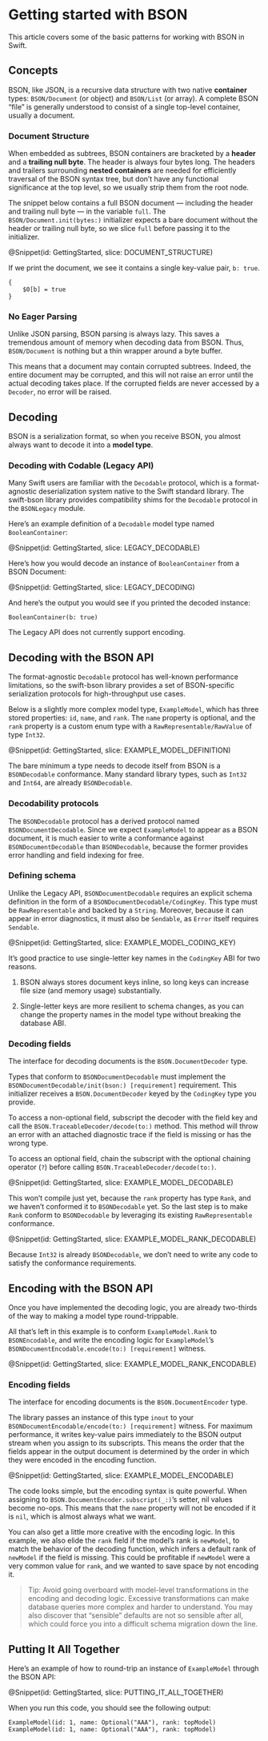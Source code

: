 # Getting started with BSON

This article covers some of the basic patterns for working with BSON in Swift.


## Concepts

BSON, like JSON, is a recursive data structure with two native **container** types: ``BSON/Document`` (or object) and ``BSON/List`` (or array). A complete BSON “file” is generally understood to consist of a single top-level container, usually a document.


### Document Structure

When embedded as subtrees, BSON containers are bracketed by a **header** and a **trailing null byte**. The header is always four bytes long. The headers and trailers surrounding **nested containers** are needed for efficiently traversal of the BSON syntax tree, but don’t have any functional significance at the top level, so we usually strip them from the root node.

The snippet below contains a full BSON document — including the header and trailing null byte — in the variable `full`. The ``BSON/Document.init(bytes:)`` initializer expects a bare document without the header or trailing null byte, so we slice `full` before passing it to the initializer.

@Snippet(id: GettingStarted, slice: DOCUMENT_STRUCTURE)

If we print the document, we see it contains a single key-value pair, `b: true`.

```text
{
    $0[b] = true
}
```


### No Eager Parsing

Unlike JSON parsing, BSON parsing is always lazy. This saves a tremendous amount of memory when decoding data from BSON. Thus, ``BSON/Document`` is nothing but a thin wrapper around a byte buffer.

This means that a document may contain corrupted subtrees. Indeed, the entire document may be corrupted, and this will not raise an error until the actual decoding takes place. If the corrupted fields are never accessed by a ``Decoder``, no error will be raised.


## Decoding

BSON is a serialization format, so when you receive BSON, you almost always want to decode it into a **model type**.


### Decoding with Codable (Legacy API)

Many Swift users are familiar with the ``Decodable`` protocol, which is a format-agnostic deserialization system native to the Swift standard library. The swift-bson library provides compatibility shims for the ``Decodable`` protocol in the ``BSONLegacy`` module.

Here’s an example definition of a ``Decodable`` model type named `BooleanContainer`:

@Snippet(id: GettingStarted, slice: LEGACY_DECODABLE)

Here’s how you would decode an instance of `BooleanContainer` from a BSON Document:

@Snippet(id: GettingStarted, slice: LEGACY_DECODING)

And here’s the output you would see if you printed the decoded instance:

```text
BooleanContainer(b: true)
```

The Legacy API does not currently support encoding.


## Decoding with the BSON API

The format-agnostic ``Decodable`` protocol has well-known performance limitations, so the swift-bson library provides a set of BSON-specific serialization protocols for high-throughput use cases.

Below is a slightly more complex model type, `ExampleModel`, which has three stored properties: `id`, `name`, and `rank`. The `name` property is optional, and the `rank` property is a custom enum type with a ``RawRepresentable/RawValue`` of type ``Int32``.

@Snippet(id: GettingStarted, slice: EXAMPLE_MODEL_DEFINITION)

The bare minimum a type needs to decode itself from BSON is a ``BSONDecodable`` conformance. Many standard library types, such as ``Int32`` and ``Int64``, are already ``BSONDecodable``.


### Decodability protocols

The ``BSONDecodable`` protocol has a derived protocol named ``BSONDocumentDecodable``. Since we expect `ExampleModel` to appear as a BSON document, it is much easier to write a conformance against ``BSONDocumentDecodable`` than ``BSONDecodable``, because the former provides error handling and field indexing for free.


### Defining schema

Unlike the Legacy API, ``BSONDocumentDecodable`` requires an explicit schema definition in the form of a ``BSONDocumentDecodable/CodingKey``. This type must be ``RawRepresentable`` and backed by a ``String``. Moreover, because it can appear in error diagnostics, it must also be ``Sendable``, as ``Error`` itself requires ``Sendable``.

@Snippet(id: GettingStarted, slice: EXAMPLE_MODEL_CODING_KEY)

It’s good practice to use single-letter key names in the `CodingKey` ABI for two reasons.

1.  BSON always stores document keys inline, so long keys can increase file size (and memory usage) substantially.

2.  Single-letter keys are more resilient to schema changes, as you can change the property names in the model type without breaking the database ABI.


### Decoding fields

The interface for decoding documents is the ``BSON.DocumentDecoder`` type.

Types that conform to ``BSONDocumentDecodable`` must implement the ``BSONDocumentDecodable/init(bson:) [requirement]`` requirement. This initializer receives a ``BSON.DocumentDecoder`` keyed by the `CodingKey` type you provide.

To access a non-optional field, subscript the decoder with the field key and call the ``BSON.TraceableDecoder/decode(to:)`` method. This method will throw an error with an attached diagnostic trace if the field is missing or has the wrong type.

To access an optional field, chain the subscript with the optional chaining operator (`?`) before calling ``BSON.TraceableDecoder/decode(to:)``.

@Snippet(id: GettingStarted, slice: EXAMPLE_MODEL_DECODABLE)

This won’t compile just yet, because the `rank` property has type `Rank`, and we haven’t conformed it to ``BSONDecodable`` yet. So the last step is to make `Rank` conform to ``BSONDecodable`` by leveraging its existing ``RawRepresentable`` conformance.

@Snippet(id: GettingStarted, slice: EXAMPLE_MODEL_RANK_DECODABLE)

Because ``Int32`` is already ``BSONDecodable``, we don’t need to write any code to satisfy the conformance requirements.


## Encoding with the BSON API

Once you have implemented the decoding logic, you are already two-thirds of the way to making a model type round-trippable.

All that’s left in this example is to conform `ExampleModel.Rank` to ``BSONEncodable``, and write the encoding logic for `ExampleModel`’s ``BSONDocumentEncodable.encode(to:) [requirement]`` witness.

@Snippet(id: GettingStarted, slice: EXAMPLE_MODEL_RANK_ENCODABLE)


### Encoding fields

The interface for encoding documents is the ``BSON.DocumentEncoder`` type.

The library passes an instance of this type `inout` to your ``BSONDocumentEncodable/encode(to:) [requirement]`` witness. For maximum performance, it writes key-value pairs immediately to the BSON output stream when you assign to its subscripts. This means the order that the fields appear in the output document is determined by the order in which they were encoded in the encoding function.

@Snippet(id: GettingStarted, slice: EXAMPLE_MODEL_ENCODABLE)

The code looks simple, but the encoding syntax is quite powerful. When assigning to ``BSON.DocumentEncoder.subscript(_:)``’s setter, nil values become no-ops. This means that the `name` property will not be encoded if it is `nil`, which is almost always what we want.

You can also get a little more creative with the encoding logic. In this example, we also elide the `rank` field if the model’s rank is `newModel`, to match the behavior of the decoding function, which infers a default rank of `newModel` if the field is missing. This could be profitable if `newModel` were a very common value for `rank`, and we wanted to save space by not encoding it.

>   Tip:
>   Avoid going overboard with model-level transformations in the encoding and decoding logic. Excessive transformations can make database queries more complex and harder to understand. You may also discover that “sensible” defaults are not so sensible after all, which could force you into a difficult schema migration down the line.


## Putting It All Together

Here’s an example of how to round-trip an instance of `ExampleModel` through the BSON API:

@Snippet(id: GettingStarted, slice: PUTTING_IT_ALL_TOGETHER)

When you run this code, you should see the following output:

```text
ExampleModel(id: 1, name: Optional("AAA"), rank: topModel)
ExampleModel(id: 1, name: Optional("AAA"), rank: topModel)
```